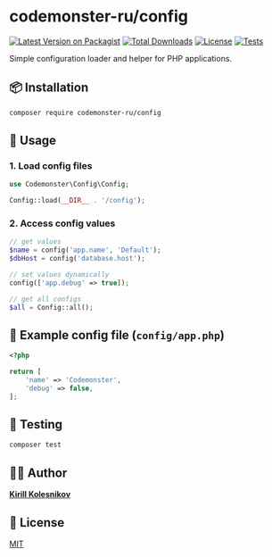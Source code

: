 # codemonster-ru/config

[![Latest Version on Packagist](https://img.shields.io/packagist/v/codemonster-ru/config.svg?style=flat-square)](https://packagist.org/packages/codemonster-ru/config)
[![Total Downloads](https://img.shields.io/packagist/dt/codemonster-ru/config.svg?style=flat-square)](https://packagist.org/packages/codemonster-ru/config)
[![License](https://img.shields.io/packagist/l/codemonster-ru/config.svg?style=flat-square)](https://packagist.org/packages/codemonster-ru/config)
[![Tests](https://github.com/codemonster-ru/config-php/actions/workflows/tests.yml/badge.svg)](https://github.com/codemonster-ru/config-php/actions/workflows/tests.yml)

Simple configuration loader and helper for PHP applications.

## 📦 Installation

```bash
composer require codemonster-ru/config
```

## 🚀 Usage

### 1. Load config files

```php
use Codemonster\Config\Config;

Config::load(__DIR__ . '/config');
```

### 2. Access config values

```php
// get values
$name = config('app.name', 'Default');
$dbHost = config('database.host');

// set values dynamically
config(['app.debug' => true]);

// get all configs
$all = Config::all();
```

## 📄 Example config file (`config/app.php`)

```php
<?php

return [
    'name' => 'Codemonster',
    'debug' => false,
];
```

## 🧪 Testing

```bash
composer test
```

## 👨‍💻 Author

[**Kirill Kolesnikov**](https://github.com/KolesnikovKirill)

## 📜 License

[MIT](https://github.com/codemonster-ru/config-php/blob/main/LICENSE)
